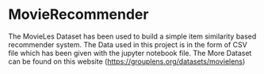 # MovieRecommender
The MovieLes Dataset has been used to build a simple item similarity based recommender system. 
The Data used in this project is in the form of CSV file which has been given with the jupyter notebook file.
The More Dataset can be found on this website (https://grouplens.org/datasets/movielens)
